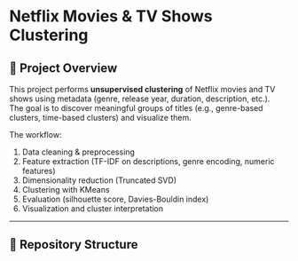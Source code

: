 # Netflix Movies & TV Shows Clustering

## 📌 Project Overview
This project performs **unsupervised clustering** of Netflix movies and TV shows using metadata (genre, release year, duration, description, etc.).  
The goal is to discover meaningful groups of titles (e.g., genre-based clusters, time-based clusters) and visualize them.

The workflow:
1. Data cleaning & preprocessing  
2. Feature extraction (TF-IDF on descriptions, genre encoding, numeric features)  
3. Dimensionality reduction (Truncated SVD)  
4. Clustering with KMeans  
5. Evaluation (silhouette score, Davies-Bouldin index)  
6. Visualization and cluster interpretation  

---

## 📂 Repository Structure
